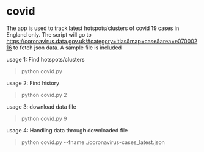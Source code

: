 # covid

The app is used to track latest hotspots/clusters of covid 19 cases in England only.
The script will go to https://coronavirus.data.gov.uk/#category=ltlas&map=case&area=e07000216 to fetch json data.
A sample file is included

usage 1: 
Find hotspots/clusters
>python covid.py

usage 2: 
Find history
>python covid.py 2

usage 3: 
download data file
>python covid.py 9

usage 4:
Handling data through downloaded file
>python covid.py --fname ./coronavirus-cases_latest.json

